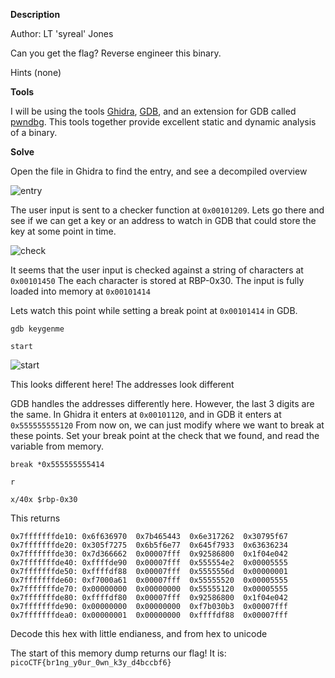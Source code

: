 **Description**

Author: LT 'syreal' Jones

Can you get the flag? Reverse engineer this binary.

Hints
(none)

**Tools**

I will be using the tools [Ghidra](https://github.com/NationalSecurityAgency/ghidra), [GDB](https://en.wikipedia.org/wiki/GNU_Debugger), and an extension for GDB called [pwndbg](https://github.com/pwndbg/pwndbg).
This tools together provide excellent static and dynamic analysis of a binary. 

**Solve**

Open the file in Ghidra to find the entry, and see a decompiled overview

![entry](https://user-images.githubusercontent.com/59877252/161559147-b550bb36-90df-4941-9ef6-112d05ffdb14.png)

The user input is sent to a checker function at ```0x00101209```. Lets go there and see if we can get a key or an address to watch in GDB that could store the key at some point in time.

![check](https://user-images.githubusercontent.com/59877252/161560585-50bfc6e6-c08f-48d5-b38a-4c88710051ee.png)

It seems that the user input is checked against a string of characters at ```0x00101450``` The each character is stored at RBP-0x30. The input is fully loaded into memory at ```0x00101414```

Lets watch this point while setting a break point at ```0x00101414``` in GDB.

```gdb keygenme```

```start```

![start](https://user-images.githubusercontent.com/59877252/161587595-2443e6fb-0052-4a69-8304-4f0a91579f33.png)

This looks different here!
The addresses look different

GDB handles the addresses differently here. However, the last 3 digits are the same. In Ghidra it enters at ```0x00101120```, and in GDB it enters at ```0x555555555120``` From now on, we can just modify where we want to break at these points. Set your break point at the check that we found, and read the variable from memory.

```break *0x555555555414```

```r```

```x/40x $rbp-0x30```

This returns

```
0x7fffffffde10:	0x6f636970	0x7b465443	0x6e317262	0x30795f67
0x7fffffffde20:	0x305f7275	0x6b5f6e77	0x645f7933	0x63636234
0x7fffffffde30:	0x7d366662	0x00007fff	0x92586800	0x1f04e042
0x7fffffffde40:	0xffffde90	0x00007fff	0x555554e2	0x00005555
0x7fffffffde50:	0xffffdf88	0x00007fff	0x5555556d	0x00000001
0x7fffffffde60:	0xf7000a61	0x00007fff	0x55555520	0x00005555
0x7fffffffde70:	0x00000000	0x00000000	0x55555120	0x00005555
0x7fffffffde80:	0xffffdf80	0x00007fff	0x92586800	0x1f04e042
0x7fffffffde90:	0x00000000	0x00000000	0xf7b030b3	0x00007fff
0x7fffffffdea0:	0x00000001	0x00000000	0xffffdf88	0x00007fff
```

Decode this hex with little endianess, and from hex to unicode

The start of this memory dump returns our flag!
It is: ```picoCTF{br1ng_y0ur_0wn_k3y_d4bccbf6}```


